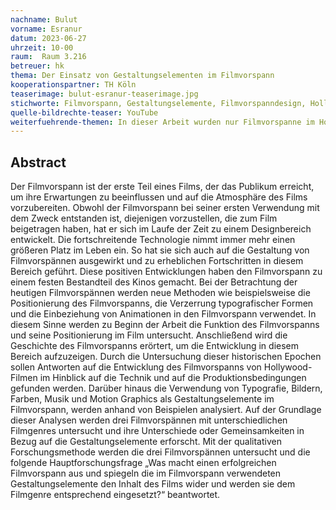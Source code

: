 ```yaml
---
nachname: Bulut
vorname: Esranur
datum: 2023-06-27
uhrzeit: 10-00
raum:  Raum 3.216
betreuer: hk
thema: Der Einsatz von Gestaltungselementen im Filmvorspann
kooperationspartner: TH Köln
teaserimage: bulut-esranur-teaserimage.jpg
stichworte: Filmvorspann, Gestaltungselemente, Filmvorspanndesign, Hollywood-Filme
quelle-bildrechte-teaser: YouTube
weiterfuehrende-themen: In dieser Arbeit wurden nur Filmvorspanne im Hollywood-Kino analysiert, Filmvorspanne im europäischen Kino und im Welt Kino können ebenfalls als Thema untersucht werden. Obwohl technische Effekte in dieser Arbeit erwähnt wurden, wurden Software und technische Aspekte nicht im Detail analysiert. Dieses Thema kann jedoch anhand von aktuellen Beispielen vertieft und analysiert werden. Der Filmvorspann kann auch im Kontext von Fernsehserien, Fernsehinhalten, Dokumentationen, Zeichentrickfilmen oder Spielen analysiert oder statt des Filmvorspanns kann auch nur den Abspann untersucht werden. Die aufgeführten Themen können als Leitfaden für diejenigen dienen, die weitere Nachforschungen zu diesem Thema durchführen möchten.
---
```


## Abstract

Der Filmvorspann ist der erste Teil eines Films, der das Publikum erreicht, um ihre Erwartungen zu beeinflussen und auf die Atmosphäre des Films vorzubereiten. Obwohl der Filmvorspann bei seiner ersten Verwendung mit dem Zweck entstanden ist, diejenigen vorzustellen, die zum Film beigetragen haben, hat er sich im Laufe der Zeit zu einem Designbereich entwickelt. Die fortschreitende Technologie nimmt immer mehr einen größeren Platz im Leben ein. So hat sie sich auch auf die Gestaltung von Filmvorspännen ausgewirkt und zu erheblichen Fortschritten in diesem Bereich geführt. Diese positiven Entwicklungen haben den Filmvorspann zu einem festen Bestandteil des Kinos gemacht. Bei der Betrachtung der heutigen Filmvorspännen werden neue Methoden wie beispielsweise die Positionierung des Filmvorspanns, die Verzerrung typografischer Formen und die Einbeziehung von Animationen in den Filmvorspann verwendet. 
In diesem Sinne werden zu Beginn der Arbeit die Funktion des Filmvorspanns und seine Positionierung im Film untersucht. Anschließend wird die Geschichte des Filmvorspanns erörtert, um die Entwicklung in diesem Bereich aufzuzeigen. Durch die Untersuchung dieser historischen Epochen sollen Antworten auf die Entwicklung des Filmvorspanns von Hollywood-Filmen im Hinblick auf die Technik und auf die Produktionsbedingungen gefunden werden. 
Darüber hinaus die Verwendung von Typografie, Bildern, Farben, Musik und Motion Graphics als Gestaltungselemente im Filmvorspann, werden anhand von Beispielen analysiert. Auf der Grundlage dieser Analysen werden drei Filmvorspännen mit unterschiedlichen Filmgenres untersucht und ihre Unterschiede oder Gemeinsamkeiten in Bezug auf die Gestaltungselemente erforscht. Mit der qualitativen Forschungsmethode werden die drei Filmvorspännen untersucht und die folgende Hauptforschungsfrage „Was macht einen erfolgreichen Filmvorspann aus und spiegeln die im Filmvorspann verwendeten Gestaltungselemente den Inhalt des Films wider und werden sie dem Filmgenre entsprechend eingesetzt?“ beantwortet. 

